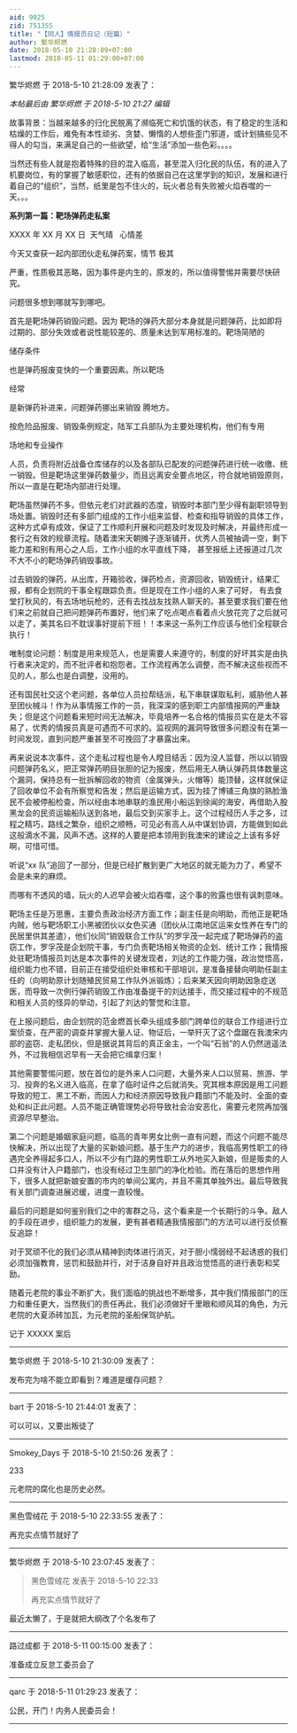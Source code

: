 ```yaml
---
aid: 9025
zid: 751355
title: "【同人】情报员日记（短篇）"
author: 繁华烬燃
date: 2018-05-10 21:28:09+07:00
lastmod: 2018-05-11 01:29:00+07:00
---
```


繁华烬燃 于 2018-5-10 21:28:09 发表了：

_本帖最后由 繁华烬燃 于 2018-5-10 21:27 编辑_

故事背景：当越来越多的归化民脱离了濒临死亡和饥饿的状态，有了稳定的生活和枯燥的工作后，难免有本性顽劣、贪婪、懒惰的人想些歪门邪道，或计划搞些见不得人的勾当，来满足自己的一些欲望，给“生活”添加一些色彩。。。。

当然还有些人就是抱着特殊的目的混入临高，甚至混入归化民的队伍，有的进入了机要岗位，有的掌握了敏感职位，还有的依据自己在这里学到的知识，发展和进行着自己的“组织”，当然，纸里是包不住火的，玩火者总有失败被火焰吞噬的一天。。。

**系列第一篇：靶场弹药走私案**

XXXX 年 XX 月 XX 日&nbsp;&nbsp;天气晴&nbsp; &nbsp;心情差

今天又查获一起内部团伙走私弹药案，情节
极其

严重，性质极其恶略，因为事件是内生的，原发的，所以值得警惕并需要尽快研究。

问题很多想到哪就写到哪吧。

首先是靶场弹药销毁问题。因为
靶场的弹药大部分本身就是问题弹药，比如即将过期的、部分失效或者说性能较差的、质量未达到军用标准的。靶场简陋的

储存条件

也是弹药报废变快的一个重要因素。所以靶场

经常

是新弹药补进来，问题弹药挪出来销毁
腾地方。

按危险品报废、销毁条例规定，陆军工兵部队为主要处理机构，他们有专用

场地和专业操作

人员，负责将附近战备仓库储存的以及各部队已配发的问题弹药进行统一收缴、统一销毁。但是靶场这里弹药数量少，而且远离安全要点地区，符合就地销毁原则，所以一直是在靶场内部进行处理。

靶场虽然弹药不多，但依元老们对武器的态度，销毁时本部门至少得有副职领导到场处置。销毁时还有多部门组成的工作小组来监督、检查和指导销毁的具体工作，这种方式卓有成效，保证了工作顺利开展和问题及时发现及时解决，并最终形成一套行之有效的规章流程。随着澳宋天朝摊子逐渐铺开，优秀人员被抽调一空，剩下能力差和别有用心之人后，工作小组的水平直线下降，
甚至报纸上还报道过几次不大不小的靶场弹药销毁事故。

过去销毁的弹药，从出库，开箱验收，弹药检点，资源回收，销毁统计，结果汇报，都有企划院的干事全程跟踪负责。但是现在工作小组的人来了可好，
有去食堂打秋风的，有去场地玩枪的，还有去找战友找熟人聊天的。甚至要求我们要在他们来之前就自己把问题弹药布置好，他们来了吃点喝点看着点火放花完了之后就可以走了，美其名曰不耽误事好提前下班！！本来这一系列工作应该与他们全程联合执行！

唯制度论问题：制度是用来规范人，也是需要人来遵守的，制度的好坏其实是由执行者来决定的，而不批评者和抱怨者。工作流程再怎么调整，而不解决这些视而不见的人，那么也是白调整，没用的。

还有国民社交这个老问题，各单位人员拉帮结派，私下串联谋取私利，威胁他人甚至团伙械斗！作为从事情报工作的一员，我深深的感到职工内部情报网的严重缺失；但是这个问题看来短时间无法解决，毕竟培养一名合格的情报员实在是太不容易了，优秀的情报员真是可遇而不可求的。监视网的漏洞导致很多问题没有在第一时间发现，直到问题严重甚至不可挽回了才暴露出来。

再来说说本次事件，这个走私过程也是令人瞠目结舌：因为没人监督，所以以销毁问题弹药名义，把正常弹药明目张胆的记为报废，然后用无人确认弹药具体数量这个漏洞，保持总有一批拆解回收的物资（金属弹头，火帽等）能顶替，这样就保证了回收单位不会有所察觉和告发；然后是运输方式，因为挂了博铺三角旗的熟脸渔民不会被停船检查，所以经由本地串联的渔民用小船运到徐闻的海安，再借助入股黑龙会的民资运输船队送到各地，最后交到买家手上。这个过程经历人手之多，过程之精巧，路线之繁杂，组织之顺畅，可见必有高人从中谋划协调，方能做到如此这般滴水不漏，风声不透。这样的人要是把本领用到我澳宋的建设之上该有多好啊，可惜可惜。

听说“xx 队”追回了一部分，但是已经扩散到更广大地区的就无能为力了，希望不会是未来的麻烦。

而哪有不透风的墙，玩火的人迟早会被火焰吞噬，这个事的败露也很有讽刺意味。

靶场主任是万思惠，主要负责政治经济方面工作；副主任是向明助，而他正是靶场内贼，他与靶场职工小黑被团伙以女色买通（团伙从江南地区运来女性养在专门的民居里供其差遣），他们伙同“销毁联合工作队”的罗孚茂一起完成了靶场弹药的盗窃工作，罗孚茂是企划院干事，专门负责靶场相关物资的企划、统计工作；我情报处驻靶场情报员刘达是本次事件的关键发现者，刘达的工作能力强，政治觉悟高，组织能力也不错，目前正在接受组织处审核和干部培训，是准备接替向明助任副主任的（向明助原计划随殖民贸易工作队外派锻炼）；后来某天因向明助因急症送医，而导致一次例行弹药销毁工作由准备提干的刘达接手，而交接过程中的不规范和相关人员的怪异的举动，引起了刘达的警觉和注意。

在上报问题后，由企划院的范金燃首长牵头组成多部门跨单位的联合工作组进行立案侦查，在严密的调查并掌握大量人证、物证后，一举歼灭了这个盘踞在我澳宋内部的盗窃、走私团伙，但是据说其背后的真正金主，一个叫“石翁”的人仍然逍遥法外，不过我相信迟早有一天会把它缉拿归案！

其他需要警惕问题，放在首位的是外来人口问题，大量外来人口以贸易、旅游、学习、投奔的名义进入临高，在拿了临时证件之后就消失。究其根本原因是用工问题导致的短工、黑工不断，而因人力和经济原因导致我户籍部门不能及时、全面的查处和纠正此问题。人员不能正确管理势必将导致社会治安恶化，需要元老院再加强资源尽早整治。

第二个问题是婚姻家庭问题，临高的青年男女比例一直有问题，而这个问题不能尽快解决，所以出现了大量的买新娘问题。基于生产力的进步，我临高男性职工的待遇完全养得起多口人，所以不少有门路的男性职工从外地买入新娘，但是贩卖的人口并没有计入户籍部门，也没有经过卫生部门的净化检验。而在落后的思想作用下，很多人就把新娘安置的市内的单间公寓内，并且不需其单独外出。最后导致我有关部门调查进展迟缓，进度一直较慢。

最后的问题是如何鉴别我们之中的害群之马，这个看来是一个长期行的斗争。敌人的手段在进步，组织能力的发展，更有甚者精通我情报部门的方法可以进行反侦察反追踪！

对于冥顽不化的我们必须从精神到肉体进行消灭，对于胆小懦弱经不起诱惑的我们必须加强教育，惩罚和鼓励并行，对于洁身自好并且政治觉悟高的进行表彰和奖励。

随着元老院的事业不断扩大，我们面临的挑战也不断增多，其中我们情报部门的压力和重任更大，当然我们的责任再此，我们必须做好千里眼和顺风耳的角色，为元老院的大夏添砖加瓦，为元老院的圣船保驾护航。

记于 XXXXX 案后

---

繁华烬燃 于 2018-5-10 21:30:09 发表了：

发布完为啥不能立即看到？难道是缓存问题？

---

bart 于 2018-5-10 21:44:01 发表了：

可以可以，又要出叛徒了

---

Smokey_Days 于 2018-5-10 21:50:26 发表了：

233

元老院的腐化也是历史必然。

---

黑色雪绒花 于 2018-5-10 22:33:55 发表了：

再充实点情节就好了

---

繁华烬燃 于 2018-5-10 23:07:45 发表了：

> 黑色雪绒花 发表于 2018-5-10 22:33
>
> 再充实点情节就好了

最近太懒了，于是就把大纲改了个名发布了

---

路过成都 于 2018-5-11 00:15:00 发表了：

准备成立反怠工委员会了

---

qarc 于 2018-5-11 01:29:23 发表了：

公民，开门！内务人民委员会！

---

